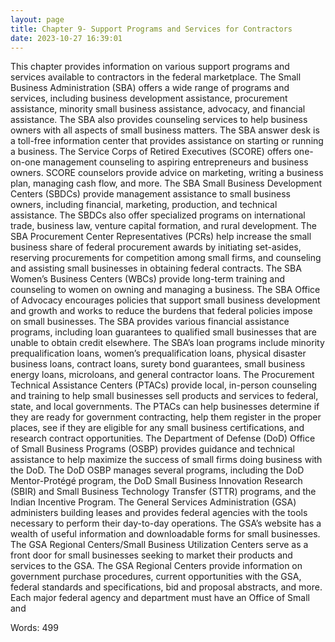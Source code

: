 ```yaml
---
layout: page
title: Chapter 9- Support Programs and Services for Contractors
date: 2023-10-27 16:39:01
---
```

This chapter provides information on various support programs and services available to contractors in the federal marketplace. The Small Business Administration (SBA) offers a wide range of programs and services, including business development assistance, procurement assistance, minority small business assistance, advocacy, and financial assistance. The SBA also provides counseling services to help business owners with all aspects of small business matters. The SBA answer desk is a toll-free information center that provides assistance on starting or running a business. The Service Corps of Retired Executives (SCORE) offers one-on-one management counseling to aspiring entrepreneurs and business owners. SCORE counselors provide advice on marketing, writing a business plan, managing cash flow, and more. The SBA Small Business Development Centers (SBDCs) provide management assistance to small business owners, including financial, marketing, production, and technical assistance. The SBDCs also offer specialized programs on international trade, business law, venture capital formation, and rural development. The SBA Procurement Center Representatives (PCRs) help increase the small business share of federal procurement awards by initiating set-asides, reserving procurements for competition among small firms, and counseling and assisting small businesses in obtaining federal contracts. The SBA Women’s Business Centers (WBCs) provide long-term training and counseling to women on owning and managing a business. The SBA Office of Advocacy encourages policies that support small business development and growth and works to reduce the burdens that federal policies impose on small businesses. The SBA provides various financial assistance programs, including loan guarantees to qualified small businesses that are unable to obtain credit elsewhere. The SBA’s loan programs include minority prequalification loans, women’s prequalification loans, physical disaster business loans, contract loans, surety bond guarantees, small business energy loans, microloans, and general contractor loans. The Procurement Technical Assistance Centers (PTACs) provide local, in-person counseling and training to help small businesses sell products and services to federal, state, and local governments. The PTACs can help businesses determine if they are ready for government contracting, help them register in the proper places, see if they are eligible for any small business certifications, and research contract opportunities. The Department of Defense (DoD) Office of Small Business Programs (OSBP) provides guidance and technical assistance to help maximize the success of small firms doing business with the DoD. The DoD OSBP manages several programs, including the DoD Mentor-Protégé program, the DoD Small Business Innovation Research (SBIR) and Small Business Technology Transfer (STTR) programs, and the Indian Incentive Program. The General Services Administration (GSA) administers building leases and provides federal agencies with the tools necessary to perform their day-to-day operations. The GSA’s website has a wealth of useful information and downloadable forms for small businesses. The GSA Regional Centers/Small Business Utilization Centers serve as a front door for small businesses seeking to market their products and services to the GSA. The GSA Regional Centers provide information on government purchase procedures, current opportunities with the GSA, federal standards and specifications, bid and proposal abstracts, and more. Each major federal agency and department must have an Office of Small and

Words: 499
